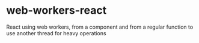 # web-workers-react
React using web workers, from a component and from a regular function to use another thread for heavy operations
